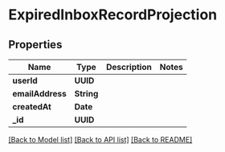 # ExpiredInboxRecordProjection

## Properties
Name | Type | Description | Notes
------------ | ------------- | ------------- | -------------
**userId** | **UUID** |  | 
**emailAddress** | **String** |  | 
**createdAt** | **Date** |  | 
**_id** | **UUID** |  | 

[[Back to Model list]](../README#documentation-for-models) [[Back to API list]](../README#documentation-for-api-endpoints) [[Back to README]](../README)


